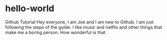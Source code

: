 # hello-world
Github Tutorial 
Hey everyone, I am Joe and I am new to Github. I am just following the steps of the guide. I like music and netflix and other things that make me a boring person. How wonderful is that.
